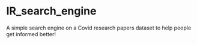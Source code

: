 # IR_search_engine
A simple search engine on a Covid research papers dataset to help people get informed better!
